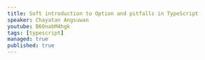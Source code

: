 ```yaml
---
title: Soft introduction to Option and pitfalls in TypeScript
speaker: Chayatan Angsuwan
youtube: B60nabM4hgk
tags: [typescript]
managed: true
published: true
---
```

